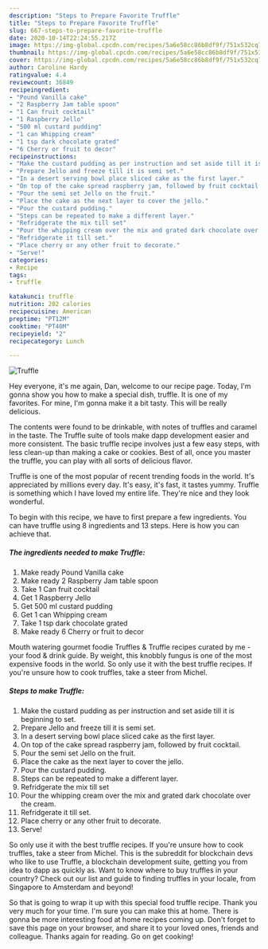 ```yaml
---
description: "Steps to Prepare Favorite Truffle"
title: "Steps to Prepare Favorite Truffle"
slug: 667-steps-to-prepare-favorite-truffle
date: 2020-10-14T22:24:55.217Z
image: https://img-global.cpcdn.com/recipes/5a6e58cc86b8df9f/751x532cq70/truffle-recipe-main-photo.jpg
thumbnail: https://img-global.cpcdn.com/recipes/5a6e58cc86b8df9f/751x532cq70/truffle-recipe-main-photo.jpg
cover: https://img-global.cpcdn.com/recipes/5a6e58cc86b8df9f/751x532cq70/truffle-recipe-main-photo.jpg
author: Caroline Hardy
ratingvalue: 4.4
reviewcount: 36849
recipeingredient:
- "Pound Vanilla cake"
- "2 Raspberry Jam table spoon"
- "1 Can fruit cocktail"
- "1 Raspberry Jello"
- "500 ml custard pudding"
- "1 can Whipping cream"
- "1 tsp dark chocolate grated"
- "6 Cherry or fruit to decor"
recipeinstructions:
- "Make the custard pudding as per instruction and set aside till it is beginning to set."
- "Prepare Jello and freeze till it is semi set."
- "In a desert serving bowl place sliced cake as the first layer."
- "On top of the cake spread raspberry jam, followed by fruit cocktail."
- "Pour the semi set Jello on the fruit."
- "Place the cake as the next layer to cover the jello."
- "Pour the custard pudding."
- "Steps can be repeated to make a different layer."
- "Refridgerate the mix till set"
- "Pour the whipping cream over the mix and grated dark chocolate over the cream."
- "Refridgerate it till set."
- "Place cherry or any other fruit to decorate."
- "Serve!"
categories:
- Recipe
tags:
- truffle

katakunci: truffle 
nutrition: 202 calories
recipecuisine: American
preptime: "PT12M"
cooktime: "PT40M"
recipeyield: "2"
recipecategory: Lunch

---
```



![Truffle](https://img-global.cpcdn.com/recipes/5a6e58cc86b8df9f/751x532cq70/truffle-recipe-main-photo.jpg)

Hey everyone, it's me again, Dan, welcome to our recipe page. Today, I'm gonna show you how to make a special dish, truffle. It is one of my favorites. For mine, I'm gonna make it a bit tasty. This will be really delicious.

The contents were found to be drinkable, with notes of truffles and caramel in the taste. The Truffle suite of tools make dapp development easier and more consistent. The basic truffle recipe involves just a few easy steps, with less clean-up than making a cake or cookies. Best of all, once you master the truffle, you can play with all sorts of delicious flavor.

Truffle is one of the most popular of recent trending foods in the world. It's appreciated by millions every day. It's easy, it's fast, it tastes yummy. Truffle is something which I have loved my entire life. They're nice and they look wonderful.


To begin with this recipe, we have to first prepare a few ingredients. You can have truffle using 8 ingredients and 13 steps. Here is how you can achieve that.

<!--inarticleads1-->

##### The ingredients needed to make Truffle:

1. Make ready Pound Vanilla cake
1. Make ready 2 Raspberry Jam table spoon
1. Take 1 Can fruit cocktail
1. Get 1 Raspberry Jello
1. Get 500 ml custard pudding
1. Get 1 can Whipping cream
1. Take 1 tsp dark chocolate grated
1. Make ready 6 Cherry or fruit to decor


Mouth watering gourmet foodie Truffles &amp; Truffle recipes curated by me - your food &amp; drink guide. By weight, this knobbly fungus is one of the most expensive foods in the world. So only use it with the best truffle recipes. If you&#39;re unsure how to cook truffles, take a steer from Michel. 

<!--inarticleads2-->

##### Steps to make Truffle:

1. Make the custard pudding as per instruction and set aside till it is beginning to set.
1. Prepare Jello and freeze till it is semi set.
1. In a desert serving bowl place sliced cake as the first layer.
1. On top of the cake spread raspberry jam, followed by fruit cocktail.
1. Pour the semi set Jello on the fruit.
1. Place the cake as the next layer to cover the jello.
1. Pour the custard pudding.
1. Steps can be repeated to make a different layer.
1. Refridgerate the mix till set
1. Pour the whipping cream over the mix and grated dark chocolate over the cream.
1. Refridgerate it till set.
1. Place cherry or any other fruit to decorate.
1. Serve!


So only use it with the best truffle recipes. If you&#39;re unsure how to cook truffles, take a steer from Michel. This is the subreddit for blockchain devs who like to use Truffle, a blockchain development suite, getting you from idea to dapp as quickly as. Want to know where to buy truffles in your country? Check out our list and guide to finding truffles in your locale, from Singapore to Amsterdam and beyond! 

So that is going to wrap it up with this special food truffle recipe. Thank you very much for your time. I'm sure you can make this at home. There is gonna be more interesting food at home recipes coming up. Don't forget to save this page on your browser, and share it to your loved ones, friends and colleague. Thanks again for reading. Go on get cooking!
